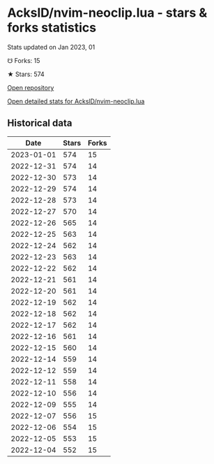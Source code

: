 # AckslD/nvim-neoclip.lua - stars & forks statistics

Stats updated on Jan 2023, 01

☋ Forks: 15

★ Stars: 574

[Open repository](https://github.com/AckslD/nvim-neoclip.lua)

[Open detailed stats for AckslD/nvim-neoclip.lua](https://reviewgithub.com/rep/AckslD/nvim-neoclip.lua)

## Historical data
| Date | Stars | Forks |
|------|-------|-------|
| 2023-01-01 | 574 | 15 | 
| 2022-12-31 | 574 | 14 | 
| 2022-12-30 | 573 | 14 | 
| 2022-12-29 | 574 | 14 | 
| 2022-12-28 | 573 | 14 | 
| 2022-12-27 | 570 | 14 | 
| 2022-12-26 | 565 | 14 | 
| 2022-12-25 | 563 | 14 | 
| 2022-12-24 | 562 | 14 | 
| 2022-12-23 | 563 | 14 | 
| 2022-12-22 | 562 | 14 | 
| 2022-12-21 | 561 | 14 | 
| 2022-12-20 | 561 | 14 | 
| 2022-12-19 | 562 | 14 | 
| 2022-12-18 | 562 | 14 | 
| 2022-12-17 | 562 | 14 | 
| 2022-12-16 | 561 | 14 | 
| 2022-12-15 | 560 | 14 | 
| 2022-12-14 | 559 | 14 | 
| 2022-12-12 | 559 | 14 | 
| 2022-12-11 | 558 | 14 | 
| 2022-12-10 | 556 | 14 | 
| 2022-12-09 | 555 | 14 | 
| 2022-12-07 | 556 | 15 | 
| 2022-12-06 | 554 | 15 | 
| 2022-12-05 | 553 | 15 | 
| 2022-12-04 | 552 | 15 | 


